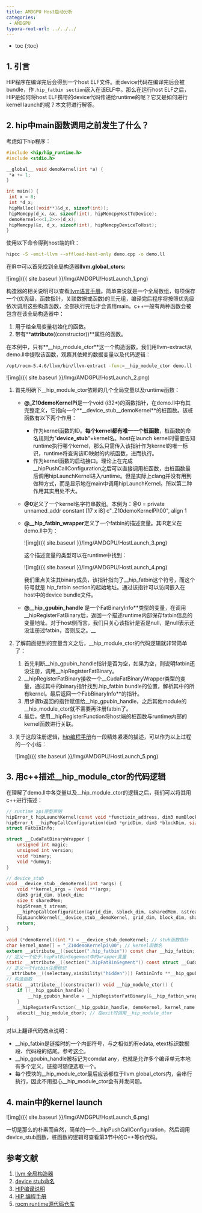 ```yaml
---
title: AMDGPU Host启动分析
categories: 
 - AMDGPU
typora-root-url: ../../../
---
```


* toc
{:toc}

## 1. 引言

HIP程序在编译完后会得到一个host ELF文件。而device代码在编译完后会被bundle，作`.hip_fatbin section`嵌入在该ELF中。那么在运行host ELF之后，HIP是如何将host ELF携带的device代码传递给runtime的呢？它又是如何进行kernel launch的呢？本文将进行解答。

## 2. hip中main函数调用之前发生了什么？

考虑如下hip程序：

```cpp
#include <hip/hip_runtime.h>
#include <stdio.h>

__global__ void demoKernel(int *a) {
 *a += 1;
}

int main() {
 int x = 0;
 int *d_x;
 hipMalloc((void**)&d_x, sizeof(int));
 hipMemcpy(d_x, &x, sizeof(int), hipMemcpyHostToDevice);
 demoKernel<<<1,2>>>(d_x);
 hipMemcpy(&x, d_x, sizeof(int), hipMemcpyDeviceToHost);
}
```

使用以下命令得到host端的IR：

```bash
hipcc -S -emit-llvm --offload-host-only demo.cpp -o demo.ll
```

在IR中可以首先找到全局构造器**llvm.global_ctors:**

![img]({{ site.baseurl }}/Img/AMDGPU/HostLaunch_1.png)

构造器的相关说明可以查看[llvm语言手册](https://llvm.org/docs/LangRef.html#the-llvm-global-ctors-global-variable)。简单来说就是一个全局数组，每项保存一个(优先级，函数指针，关联数据或函数)的三元组，编译完后程序将按照优先级依次调用这些构造函数，全部执行完后才会调用main。c++一般有两种函数会被包含在该全局构造器中：

1. 用于给全局变量初始化的函数。
2. 带有**__attribute__((constructor))**属性的函数。

在本例中，只有**__hip_module_ctor**这一个构造函数。我们用llvm-extract从demo.ll中提取该函数，观察其依赖的数据变量以及代码逻辑：

```bash
/opt/rocm-5.4.6/llvm/bin/llvm-extract -func=__hip_module_ctor demo.ll -S -o hip_module_ctor.ll
```

   ![img]({{ site.baseurl }}/Img/AMDGPU/HostLaunch_2.png)

1. 首先明确下__hip_module_ctor依赖的几个全局变量以及runtime函数：

   - **@_Z10demoKernelPi**是一个void (i32*)的函数指针，在demo.ll中有其完整定义，它指向一个**__device_stub__demoKernel**的桩函数。该桩函数有以下两个作用：

      - 作为kernel函数的ID。**每个kernel都有唯一一个桩函数**，桩函数的命名规则为"__device_stub__"+kernel名。host在launch kernel时需要告知runtime执行哪个kernel，那么只需传入该指针作为kernel的唯一标识，runtime将查询该ID映射的内核函数，进而执行。
      - 作为kernel函数的启动接口。理论上在完成__hipPushCallConfiguration之后可以直接调用桩函数，由桩函数最后调用hipLaunchKernel进入runtime。但是实际上clang并没有用到做种方式，而是显示地在main中调用hipLaunchKernel。所以第二种作用其实用处不大。

   - **@0**定义了一个kernel名字符串数组。本例为：@0 = private unnamed_addr constant [17 x i8] c"_Z10demoKernelPi\00", align 1

   - **@__hip_fatbin_wrapper**定义了一个fatbin的描述变量。其IR定义在demo.ll中为：

      ![img]({{ site.baseurl }}/Img/AMDGPU/HostLaunch_3.png)

      这个描述变量的类型可以在runtime中找到：

      ![img]({{ site.baseurl }}/Img/AMDGPU/HostLaunch_4.png)

      我们重点关注其binary成员，该指针指向了__hip_fatbin这个符号，而这个符号就是.hip_fatbin section的起始地址。通过该指针可以访问嵌入在host中的device bundle文件。

   - **@__hip_gpubin_handle** 是一个FatBinaryInfo**类型的变量，在调用__hipRegisterFatBinary后，返回一个描述runtime内部保存fatbin信息的变量地址。对于host侧而言，我们只关心该指针是否是null，是null表示还没注册过fatbin，否则反之。__

2. 了解前面提到的变量含义之后，__hip_module_ctor的代码逻辑就非常简单了：

   1. 首先判断__hip_gpubin_handle指针是否为空，如果为空，则说明fatbin还没注册，调用__hipRegisterFatBinary。
   2. __hipRegisterFatBinary接收一个__CudaFatBinaryWrapper类型的变量，通过其中的binary指针找到.hip_fatbin bundle的位置，解析其中的所有kernel。最后返回一个FabBinaryInfo**的指针。
   3. 用步骤b返回的指针赋值给__hip_gpubin_handle，之后其他module的__hip_module_ctor就不需要再注册fatbin了。
   4. 最后，使用__hipRegisterFunction将host端的桩函数与runtime内部的kernel函数进行关联。

3. 关于这段注册逻辑，[hip编程手册](https://raw.githubusercontent.com/RadeonOpenCompute/ROCm/rocm-4.5.2/AMD_HIP_Programming_Guide.pdf)有一段精炼紧凑的描述，可以作为以上过程的一个小结：

   ![img]({{ site.baseurl }}/Img/AMDGPU/HostLaunch_5.png)

## 3. 用c++描述__hip_module_ctor的代码逻辑

在理解了demo.ll中各变量以及__hip_module_ctor的逻辑之后，我们可以将其用c++进行描述：

```c
// runtime api原型声明
hipError_t hipLaunchKernel(const void *functioin_address, dim3 numBlocks, dim3 dimBlock, void **args, size_t sharedMemBytes, hipStream_t stream);
hipError_t __hipPopCallConfiguration(dim3 *gridDim, dim3 *blockDim, size_t *sharedMem, hipStream_t *stream);
struct FatbinInfo;

struct __CudaFatBinaryWrapper {
    unsigned int magic;
    unsigned int version;
    void *binary;
    void *dummy1;
}

// device_stub
void __device_stub__demoKernel(int *args) {
    void **kernel_args = (void **)args;
    dim3 grid_dim, block_dim;
    size_t sharedMem;
    hipStream_t stream;
    __hipPopCallConfiguration(&grid_dim, &block_dim, &sharedMem, &stream);
    hipLaunchKernel(__device_stub__demoKernel, grid_dim, block_dim, sharedMem, stream);
    return;
}
    
void (*demoKernel)(int *) = __device_stub_demoKernel; // stub函数指针
char kernel_name[] = "_Z10demoKernelpi\00"; // kernel函数名
extern __attribute__((section(".hip_fatbin")) const char __hip_fatbin; // 引用位于.hip_fatbin section的__hip_fatbin符号
// 定义一个位于.hipFatBinSegement中的wrapper变量
static __attribute__((section(".hipFatBinSegment")) const struct __CudaFatBinaryWrapper __hip_fatbin_wrapper = {1212764230, 1, &__hip_fatbin, nullptr};
// 定义一个fatbin注册标记
__attribute__((selectany,visibility("hidden"))) FatbinInfo **__hip_gpubin_handle = nullptr;
// 构造函数
static __attribute__((constructor)) void __hip_module_ctor() {
    if (!__hip_gpubin_handle) {
        __hip_gpubin_handle = __hipRegisterFatBinary(&__hip_fatbin_wrapper);
    }
    __hipRegisterFunction(__hip_gpubin_handle, demoKernel, kernel_name, kernel_name, -1, nullptr, nullptr, nullptr, nullptr, nullptr); 
    atexit(__hip_module_dtor); // 在exit时调用__hip_module_dtor
}
```

对以上翻译代码做点说明：

- __hip_fatbin是链接时的一个内部符号，与之相似的有edata, etext标识数据段、代码段的结尾。参考[这个](https://linux.die.net/man/3/etext)。
- __hip_gpubin_handle被标记为comdat any，也就是允许多个编译单元本地有多个定义，链接时随便选取一个。
- 每个模块的__hip_module_ctor最后应该都位于llvm.global_ctors内，会串行执行，因此不用担心__hip_module_ctor会有并发问题。

## 4. main中的kernel launch

![img]({{ site.baseurl }}/Img/AMDGPU/HostLaunch_6.png)

一切是那么的朴素而自然，简单的一个__hipPushCallConfiguration，然后调用device_stub函数，桩函数的逻辑可查看第3节中的C++等价代码。

## 参考文献

1. [llvm 全局构造器](https://llvm.org/docs/LangRef.html#the-llvm-global-ctors-global-variable)
2. [device stub命名](https://reviews.llvm.org/D68578)
3. [HIP编译说明](https://github.com/ROCm/HIP/blob/develop/docs/developer_guide/build.md)
4. [HIP 编程手册](https://raw.githubusercontent.com/RadeonOpenCompute/ROCm/rocm-4.5.2/AMD_HIP_Programming_Guide.pdf)
5. [rocm runtime源代码仓库](https://github.com/ROCm/clr)
